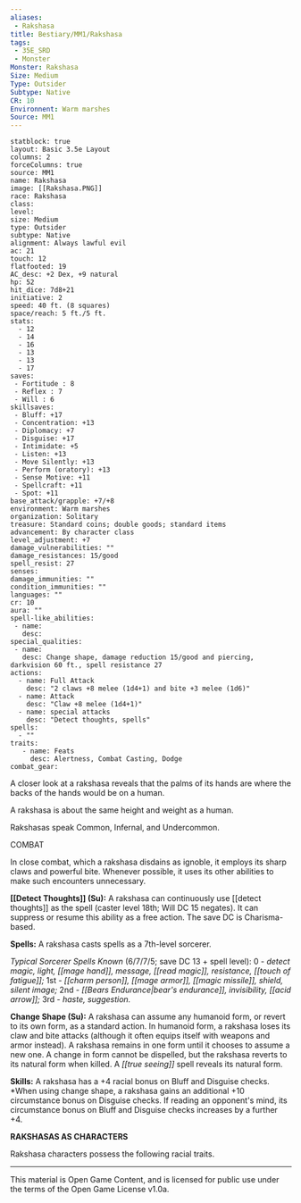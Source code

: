 ```yaml
---
aliases:
 - Rakshasa
title: Bestiary/MM1/Rakshasa
tags: 
 - 35E_SRD
 - Monster
Monster: Rakshasa
Size: Medium
Type: Outsider
Subtype: Native
CR: 10
Environnent: Warm marshes
Source: MM1
---
```


```statblock
statblock: true
layout: Basic 3.5e Layout
columns: 2
forceColumns: true
source: MM1 
name: Rakshasa
image: [[Rakshasa.PNG]]
race: Rakshasa
class: 
level: 
size: Medium
type: Outsider
subtype: Native
alignment: Always lawful evil
ac: 21
touch: 12
flatfooted: 19
AC_desc: +2 Dex, +9 natural
hp: 52
hit_dice: 7d8+21
initiative: 2
speed: 40 ft. (8 squares)
space/reach: 5 ft./5 ft.
stats:
  - 12
  - 14
  - 16
  - 13
  - 13
  - 17
saves:
 - Fortitude : 8
 - Reflex : 7
 - Will : 6
skillsaves:
 - Bluff: +17
 - Concentration: +13
 - Diplomacy: +7
 - Disguise: +17
 - Intimidate: +5
 - Listen: +13
 - Move Silently: +13
 - Perform (oratory): +13
 - Sense Motive: +11
 - Spellcraft: +11
 - Spot: +11
base_attack/grapple: +7/+8
environment: Warm marshes
organization: Solitary
treasure: Standard coins; double goods; standard items
advancement: By character class
level_adjustment: +7
damage_vulnerabilities: ""
damage_resistances: 15/good
spell_resist: 27
senses: 
damage_immunities: ""
condition_immunities: ""
languages: ""
cr: 10
aura: ""
spell-like_abilities:
 - name: 
   desc: 
special_qualities:
 - name:
   desc: Change shape, damage reduction 15/good and piercing, darkvision 60 ft., spell resistance 27
actions:
  - name: Full Attack
    desc: "2 claws +8 melee (1d4+1) and bite +3 melee (1d6)"
  - name: Attack
    desc: "Claw +8 melee (1d4+1)"
  - name: special attacks
    desc: "Detect thoughts, spells"
spells:
  - ""
traits:
   - name: Feats
     desc: Alertness, Combat Casting, Dodge
combat_gear:  
```


A closer look at a rakshasa reveals that the palms of its hands are where the backs of the hands would be on a human.

A rakshasa is about the same height and weight as a human.

Rakshasas speak Common, Infernal, and Undercommon.

COMBAT

In close combat, which a rakshasa disdains as ignoble, it employs its sharp claws and powerful bite. Whenever possible, it uses its other abilities to make such encounters unnecessary.


**[[Detect Thoughts]] (Su):** A rakshasa can continuously use [[detect thoughts]] as the spell (caster level 18th; Will DC 15 negates). It can suppress or resume this ability as a free action. The save DC is Charisma-based.


**Spells:** A rakshasa casts spells as a 7th-level sorcerer.


*Typical Sorcerer Spells Known* (6/7/7/5; save DC 13 + spell level): 0 - *detect magic, light, [[mage hand]], message, [[read magic]], resistance, [[touch of fatigue]];* 1st - *[[charm person]], [[mage armor]], [[magic missile]], shield, silent image;* 2nd - *[[Bears Endurance|bear's endurance]], invisibility, [[acid arrow]];* 3rd - *haste, suggestion.*


**Change Shape (Su):** A rakshasa can assume any humanoid form, or revert to its own form, as a standard action. In humanoid form, a rakshasa loses its claw and bite attacks (although it often equips itself with weapons and armor instead). A rakshasa remains in one form until it chooses to assume a new one. A change in form cannot be dispelled, but the rakshasa reverts to its natural form when killed. A *[[true seeing]]* spell reveals its natural form.


**Skills:** A rakshasa has a +4 racial bonus on Bluff and Disguise checks. *When using change shape, a rakshasa gains an additional +10 circumstance bonus on Disguise checks. If reading an opponent's mind, its circumstance bonus on Bluff and Disguise checks increases by a further +4.


**RAKSHASAS AS CHARACTERS**


Rakshasa characters possess the following racial traits.

---

This material is Open Game Content, and is licensed for public use under the terms of the Open Game License v1.0a.
